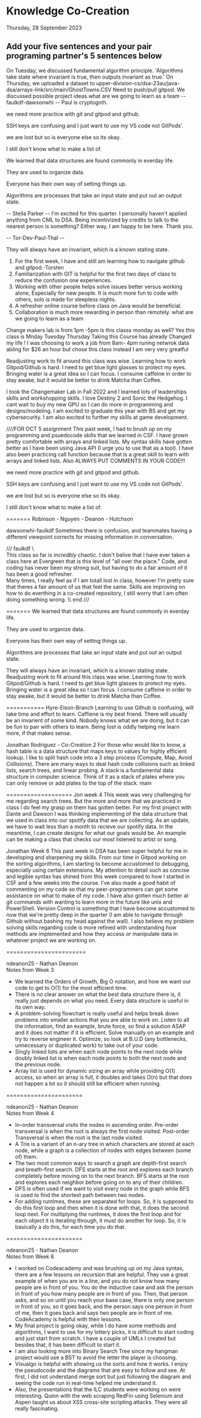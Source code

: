# Knowledge Co-Creation
Thursday, 28 September 2023

## Add your five sentences and your pair programing partner's 5 sentences below

On Tuesday, we discussed fundamental algorithm principle.
'Algorithms take state where invariant is true, then outputs invariant as true.'
On Thursday, we uploaded a dataset to upper-division-cs/dsa-23au/java-dsa/arrays-link/src/main/GhostTowns.CSV
Need to push/pull gitpod.
We discussed possible project ideas.what are we going to learn as a team
-- faulkdf-dawsonwhi --
Paul is cryptogoth.

we need more practice with git and gitpod and github.

SSH keys are confusing and I just want to use my VS code not GitPods'.

we are lost but so is everyone else so its okay.

I still don't know what to make a list of.

We learned that data structures are found commonly in everday life.

They are used to organize data.

Everyone has their own way of setting things up.

Algorithms are processes that take an input state and put out an output state.

-- Stella Parker -- 
I'm excited for this quarter. I personally haven't applied anything from CML to DSA.
Being incentivized by credits to talk to the nearest person is something? Either way,
I am happy to be here. Thank you.

-- Tor-Dev-Paul-Thal --

They will always have an invariant, which is a known stating state.
1. For the first week, I have and still am learning how to navigate github and gitpod.-Torsten
2. Familiarization with GIT is helpful for the first two days of class to reduce the confusion one experiences.
3. Working with other people helps solve issues better versus working alone, Especially for new people. It is much more fun to code with others, solo is made for sleepless nights.
4. A refresher online course before class on Java would be beneficial.
5. Collaboration is much more rewarding in person than remotely.
what are we going to learn as a team

Change makers lab is from 1pm -5pm 
Is this classs monday as well? Yes this class is Mnday Tuesday Thursday
Taking this Course has already Changed my life !
I was choosing to work a job from 8am- 4pm runing netwrok data abling for $26 an hour but chose this class instead I am very very greatful

Readjusting work to fit around this class was wise.
Learning how to work Gitpod/Github is hard.
I need to get blue light glasses to protect my eyes.
Bringing water is a great idea so I can focus.
I consume caffeine in order to stay awake, but it would be better to drink Matcha than Coffee.

I took the Changemaker Lab in Fall 2022 and I learned lots of leaderships skills and workshopping skills. I love Destiny 2 and Sonic the Hedgehog. I cant wait to buy my new GPU so I can do more in programming and designs/modeling. I am excited to graduate this year with BS and get my cybersecurity. I am also excited to further my skills at game development.

////FOR OCT 5 assignment This past week, I had to brush up on my programming and psuedocode skills that we learned in CSF. I have grown pretty comfortable with arrays and linked lists. My syntax skills have gotten better as I have been using Java API (I urge you to use that as a tool). I have also been practicing call function because that is a great skill to learn with arrays and linked lists. Also ALWAYS PUT COMMENTS IN YOUR CODE!!!

we need more practice with git and gitpod and github.

SSH keys are confusing and I just want to use my VS code not GitPods'.

we are lost but so is everyone else so its okay.

I still don't know what to make a list of.

======= Robinson - Nguyen - Deanon - Hutchson 

 dawsonwhi-faulkdf
Sometimes there is confusion, and teammates having a different viewpoint corrects for missing information in conversation.


/// faulkdf \\\
This class so far is *incredbly* chaotic. I don't belive that I have ever taken a class here at Evergreen that is this level of "all over the place."
Code, and coding has never been my strong suit, but having to do a fair amount of it has been a good refresher. \
Many times, I really feel as if I am totall lost in class, however I'm pretty sure that theres a fair amount of us that feel the same. 
Skills are improving on how to do everthing in a co-created repository, I still worry that I am often doing something wrong.
\\\ end ///

=======
We learned that data structures are found commonly in everday life.

They are used to organize data.

Everyone has their own way of setting things up.

Algorithms are processes that take an input state and put out an output state.

They will always have an invariant, which is a known stating state.
 Readjusting work to fit around this class was wise.
Learning how to work Gitpod/Github is hard.
I need to get blue light glasses to protect my eyes.
Bringing water is a great idea so I can focus.
I consume caffeine in order to stay awake, but it would be better to drink Matcha than Coffee.

=========== Hyre-Elson-Branch
Learning to use Github is confusing, will take time and effort to learn.
Caffiene is my best friend.
There will usually be an invarient of some kind.
Nobody knows what we are doing, but it can be fun to pair with others to learn.
Being lost is oddly helping me learn more, if that makes sense.

Jonathan Rodriguez - Co-Creation 2
For those who would like to know, a hash table is a data structure that maps keys to values for highly efficient lookup. I like to split hash code into a 3 step process (Compute, Map, Avoid Collisions). There are many ways to deal hash code collisions such as linked lists, search trees, and linear probing. A stack is a fundamental data structure in computer science. Think of it as a stack of plates where you can only remove or add plates to the top of the stack.
 main

 =================== Jon week 4
 This week was very challenging for me regarding search trees. But the more and more that we practiced in class I do feel my grasp on them has gotten better. For my first project with Dante and Dawson I was thiniking implementing of the data structure that we used in class into our spotify data that we are collecting. As an update, we have to wait less than a month to recieve our spotify data. In the meantime, I can create designs for what our goals would be. An example can be making a class that checks our most listened to artist or song.


Jonathan Week 6
This past week in DSA has been super helpful for me in developing and sharpening my skills. From our time in Gitpod working on the sorting algorithms, I am starting to become accustomed to debugging, especially using certain extensions. My attention to detail such as concise and legible syntax has shined from this week compared to how I started in CSF and a few weeks into the course. I’ve also made a good habit of commenting on my code so that my peer-programmers can get some assistance on what to make of my code. I have also gotten much better at git commands with wanting to learn more in the future like unix and PowerShell. Version Control is something that I have become accustomed to now that we're pretty deep in the quarter (I am able to navigate through Github without bashing my head against the wall). I also believe my problem solving skills regarding code is more refined with understanding how methods are implemented and how they access or manipulate data in whatever project we are working on.

======================= 

ndeanon25 - Nathan Deanon  
Notes from Week 3 
- We learned the Orders of Growth, Big O notation, and how we want our code to get to O(1) for the most efficient time.  
- There is no clear answer on what the best data structure there is, it really just depends on what you need. Every data structure is useful in its own way.  
- A problem-solving flowchart is really useful and helps break down problems into smaller actions that you are able to work on. Listen to all the information, find an example, brute force, so find a solution ASAP and it does not matter if it is efficient. Solve manually on an example and try to reverse engineer it. Optimize, so look at B.U.D (any bottlenecks, unnecessary or duplicated work) to take out of your code. 
- Singly linked lists are when each node points to the next node while doubly linked list is when each node points to both the next node and the previous node. 
- Array list is used for dynamic sizing an array while providing O(1) access, so when an array is full, it doubles and takes O(n) but that does not happen a lot so it should still be efficient when running.     

====================== 

ndeanon25 - Nathan Deanon   
Notes from Week 4 
- In-order transversal visits the nodes in ascending order. Pre-order transversal is when the root is always the first node visited. Post-order Transversal is when the root is the last node visited.  
- A Trie is a variant of an n-ary tree in which characters are stored at each node, while a graph is a collection of nodes with edges between (some of) them.  
- The two most common ways to search a graph are depth-first search and breath-first search. DFS starts at the root and explores each branch completely before moving on to the next branch. BFS starts at the root and explores each neighbor before going on to any of their children.  
- DFS is often used if we want to visit every node in the graph while BFS is used to find the shortest path between two nodes.  
- For adding runtimes, these are separated for loops. So, it is supposed to do this first loop and then when it is done with that, it does the second loop next. For multiplying the runtimes, it does the first loop and for each object it is iterating through, it must do another for loop. So, it is basically a do this, for each time you do that.     

====================== 

ndeanon25 - Nathan Deanon   
Notes from Week 6 
- I worked on Codeacademy and was brushing up on my Java syntax, there are a few lessons on recursion that are helpful. They use a great example of when you are in a line, and you do not know how many people are in front of you. You do the inductive case and ask the person in front of you how many people are in front of you. Then, that person asks, and so on until you reach your base case, there is only one person in front of you, so it goes back, and the person says one person in front of me, then it goes back and says two people are in front of me. CodeAcademy is helpful with their lessons.  
- My final project is going okay, while I do have some methods and algorithms, I want to use for my lottery picks, it is difficult to start coding and just start from scratch. I have a couple of UMLs I created but besides that, it has been difficult to start it. 
- I am also looking more into Binary Search Tree since my hangman project would use a BST to avoid the letter the player is choosing.  
- Visualgo is helpful with showing us the sorts and how it works. I enjoy the pseudocode and the diagrams that are easy to follow and see. At first, I did not understand merge sort but just following the diagram and seeing the code run in real-time helped me understand it. 
- Also, the presentations that the ILC students were working on were interesting. Quinn with the web scraping RedFin using Selenium and Aspen taught us about XSS cross-site scripting attacks. They were all really fascinating. 



